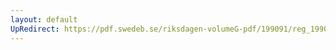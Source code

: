 ```yaml
---
layout: default
UpRedirect: https://pdf.swedeb.se/riksdagen-volumeG-pdf/199091/reg_199091/reg_199091_0917.pdf
---
```

